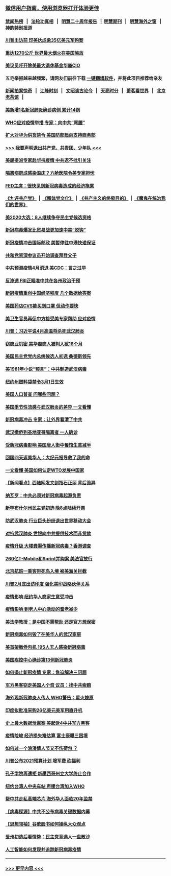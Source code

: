### [微信用户指南，使用浏览器打开体验更佳](https://github.com/gfw-breaker/banned-news1/blob/master/indexes/wechat-guide.md?t=0)
#### [禁闻热榜](热点新闻.md?t=0)  &nbsp;&nbsp;|&nbsp;&nbsp; [法轮功真相](https://github.com/gfw-breaker/truth/blob/master/README.md?t=0) &nbsp;&nbsp;|&nbsp;&nbsp; [明慧二十周年报告](https://github.com/gfw-breaker/mh-reports/blob/master/README.md?t=0) &nbsp;&nbsp;|&nbsp;&nbsp;[明慧期刊](https://github.com/gfw-breaker/mh-qikan) &nbsp;&nbsp;|&nbsp;&nbsp; [明慧海外之窗](https://github.com/gfw-breaker/mh-news/blob/master/README.md?t=0) &nbsp;&nbsp;|&nbsp;&nbsp; [神韵特别报道](https://github.com/gfw-breaker/mh-news/blob/master/shenyun.md?t=0)
#### [川普出访前 印美达成逾35亿美元军购案](../pages/nsc412/n11865444.md?t=02131602) 
#### [重达1270公斤 世界最大烟火在美国施放](../pages/nsc412/n11865198.md?t=02131602) 
#### [美议员吁开除美最大退休基金华裔CIO](../pages/nsc412/n11865230.md?t=02131602) 
#### 五毛举报越来越频繁，请网友们前往下载 [一键翻墙软件](https://github.com/gfw-breaker/ssr-accounts)，并将此项目推荐给亲友
#### [新闻拍案惊奇](https://github.com/gfw-breaker/banned-news1/blob/master/pages/link4.md) &nbsp;&nbsp;|&nbsp;&nbsp; [江峰时刻](https://github.com/gfw-breaker/banned-news1/blob/master/pages/link4.md) &nbsp;&nbsp;|&nbsp;&nbsp; [文昭谈古论今](https://github.com/gfw-breaker/banned-news1/blob/master/pages/link4.md) &nbsp;&nbsp;|&nbsp;&nbsp; [天亮时分](https://github.com/gfw-breaker/banned-news1/blob/master/pages/link4.md) &nbsp;&nbsp;|&nbsp;&nbsp; [萧茗看世界](https://github.com/gfw-breaker/banned-news1/blob/master/pages/link4.md) &nbsp;&nbsp;|&nbsp;&nbsp; [北京老茶馆](https://github.com/gfw-breaker/banned-news1/blob/master/pages/link4.md) &nbsp;&nbsp;|&nbsp;&nbsp; 
#### [美新增1名新冠肺炎确诊病例 累计14例](../pages/nsc412/n11864893.md?t=02131602) 
#### [WHO应对疫情举措 专家：向中共“弯腰”](../pages/nsc412/n11864727.md?t=02131602) 
#### [扩大对华为供货禁令 美国防部趋向支持商务部](../pages/nsc412/n11864773.md?t=02131602) 
#### [>>> 我要声明退出共产党、共青团、少年队 <<<](https://github.com/begood0513/goodnews/blob/master/quit/letter.md) 
#### [美屡提派专家赴华抗疫情 中共迟不批引关注](../pages/nsc412/n11864719.md?t=02131602) 
#### [隔离病房成感染温床？方舱医院令美专家担忧](../pages/nsc412/n11864575.md?t=02131602) 
#### [FED主席：很快见到新冠病毒造成的经济拖累](../pages/nsc412/n11864507.md?t=02131602) 
#### [《九评共产党》](https://github.com/begood0513/9ping.md/blob/master/README.md) &nbsp;|&nbsp; [《解体党文化》](../../../../jtdwh.md/blob/master/README.md)  &nbsp;|&nbsp; [《共产主义的终极目的》](../../../../gczydzjmd.md/blob/master/README.md) &nbsp;|&nbsp; [《魔鬼在统治我们的世界》](../../../../mgztzwmdsj.md/blob/master/README.md) 
#### [美2020大选：8人继续争夺民主党候选资格](../pages/nsc412/n11864327.md?t=02131602) 
#### [新冠病毒爆发比贸易战更加速中美“脱钩”](../pages/nsc412/n11864470.md?t=02131602) 
#### [新冠疫情冲击国际邮政 美暂停往中港快递保证](../pages/nsc412/n11864207.md?t=02131602) 
#### [共和党资深参议员开始调查拜登父子](../pages/nsc412/n11863984.md?t=02131602) 
#### [中共预测疫情4月消退 美CDC：言之过早](../pages/nsc412/n11864310.md?t=02131602) 
#### [反渗透 FBI正瞄准中共在各州政治干预](../pages/nsc412/n11864300.md?t=02131602) 
#### [新冠疫情重创中国经济程度 几个数据给答案](../pages/nsc412/n11864203.md?t=02131602) 
#### [美国药店CVS能买到口罩 但动作要快](../pages/nsc412/n11862438.md?t=02131602) 
#### [美卫生官员再促中方接受美专家帮助 应对疫情](../pages/nsc412/n11864043.md?t=02131602) 
#### [川普：习近平说4月高温将杀死武汉肺炎](../pages/nsc412/n11860814.md?t=02131602) 
#### [窃商业机密 美华裔商人被判入狱16个月](../pages/nsc412/n11863911.md?t=02131602) 
#### [美国民主党党内总统候选人初选 桑德斯领先](../pages/nsc412/n11863475.md?t=02131602) 
#### [美1981年小说“预言”：中共制造武汉病毒](../pages/nsc412/n11863306.md?t=02131602) 
#### [纽约州塑料袋禁令3月1日生效](../pages/nsc412/n11862832.md?t=02131602) 
#### [美国人口普查  问哪些问题？](../pages/nsc412/n11862808.md?t=02131602) 
#### [美国季节性流感与武汉肺炎的差异 一文看懂](../pages/nsc412/n11862428.md?t=02131602) 
#### [新冠病毒冲击 专家：让外界看清了中共](../pages/nsc412/n11862280.md?t=02131602) 
#### [武汉撤侨到圣地亚哥隔离者 一人确诊](../pages/nsc412/n11862460.md?t=02131602) 
#### [受新冠病毒影响 美国唐人街中餐馆生意减半](../pages/nsc412/n11861940.md?t=02131602) 
#### [回国四天返美华人：大纪元报导救了我的命](../pages/nsc412/n11862181.md?t=02131602) 
#### [一文看懂 美国如何认定WTO发展中国家](../pages/nsc412/n11862051.md?t=02131602) 
#### [【新闻看点】西陆网发文剑指石正丽 背后诡异](../pages/nsc412/n11861792.md?t=02131602) 
#### [纳瓦罗：中共必须对新冠病毒起源负责](../pages/nsc412/n11861810.md?t=02131602) 
#### [新罕布什尔州民主党初选 晚8点陆续开票](../pages/nsc412/n11861872.md?t=02131602) 
#### [防武汉肺炎 行业巨头纷纷退出世界移动大会](../pages/nsc412/n11861795.md?t=02131602) 
#### [对抗武汉肺炎 世银向中共提供技术而非贷款](../pages/nsc412/n11861652.md?t=02131602) 
#### [疫情升级 大楼粪渠传播新冠病毒？香港调查](../pages/nsc412/n11861556.md?t=02131602) 
#### [260亿T-Mobile和Sprint并购案 美法官放行](../pages/nsc412/n11861511.md?t=02131602) 
#### [北京航班一乘客带死鸟入境 被美海关拦截](../pages/nsc412/n11861317.md?t=02131602) 
#### [川普2月底出访印度 强化美印战略伙伴关系](../pages/nsc412/n11860557.md?t=02131602) 
#### [疫情影响  纽约华人商家生意受冲击](../pages/nsc412/n11860284.md?t=02131602) 
#### [疫情影响  到老人中心活动的耆老减少](../pages/nsc412/n11860199.md?t=02131602) 
#### [美法学教授：是中国不需帮助 还是官方想保密](../pages/nsc412/n11859492.md?t=02131602) 
#### [新冠病毒如何毁了在美华人的武汉家庭](../pages/nsc412/n11859524.md?t=02131602) 
#### [美首架撤侨包机 195人无人感染新冠病毒](../pages/nsc412/n11859908.md?t=02131602) 
#### [美国疾控中心确诊第13例新冠肺炎](../pages/nsc412/n11859966.md?t=02131602) 
#### [如何遏止新冠疫情 专家：急迫解决三问题](../pages/nsc412/n11859685.md?t=02131602) 
#### [军方黑客窃走美国人个资 议员：找中共索赔](../pages/nsc412/n11859371.md?t=02131602) 
#### [海外现新冠肺炎人传人 WHO警告：星火燎原](../pages/nsc412/n11859252.md?t=02131602) 
#### [印度拟批准采购26亿美元美军用直升机](../pages/nsc412/n11859143.md?t=02131602) 
#### [史上最大数据泄露案 美起诉4中共军方黑客](../pages/nsc412/n11859115.md?t=02131602) 
#### [疫情险峻 经济损失难估算 富士康曝三困境](../pages/nsc412/n11859120.md?t=02131602) 
#### [如何过一个浪漫情人节又不伤荷包 ？](../pages/nsc412/n11858969.md?t=02131602) 
#### [川普公布2021预算计划 增军费 砍福利](../pages/nsc412/n11859012.md?t=02131602) 
#### [孔子学院再遭拒 新墨西哥州立大学终止合作](../pages/nsc412/n11858661.md?t=02131602) 
#### [纽约台湾人中央车站  声援台湾加入WHO](../pages/nsc412/n11857757.md?t=02131602) 
#### [帮中共走私高端芯片 海外华人面临20年监禁](../pages/nsc412/n11855016.md?t=02131602) 
#### [【病毒探源】中共不公布病毒关键数据内幕](../pages/nsc412/n11856584.md?t=02131602) 
#### [【思想领袖】谷歌脸书如何操纵大众观点](../pages/nsc412/n11680874.md?t=02131602) 
#### [爱州初选后看情势：民主党竞选人一盘散沙](../pages/nsc412/n11856557.md?t=02131602) 
#### [人工智能如何发现并追踪新冠病毒疫情](../pages/nsc412/n11856398.md?t=02131602) 

----
#### [ >>> 更早内容 <<< ](../indexes/nsc412-earlier.md)
